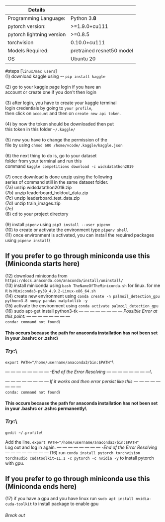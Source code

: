 | Details                   |                        |
|---------------------------|------------------------|
| Programming Language:     |  Python 3.**8**        |
| pytorch version:          |  >=1.9.0+cu111         |
| pytorch lightning version |  >=0.8.5               |
| torchvision               |  0.10.0+cu111          |
| Models Required:          |pretrained resnet50 model|
| OS                        | Ubuntu 20              |



#steps [`linux/mac users`] \
(1) download kaggle using -- `pip install kaggle` \
\
(2) go to your kaggle page login if you have an \
    account or create one if you don't then login \
\
(3) after login, you have to create your kaggle terminal \
    login credentials by going to `your profile`, \
    then click on `account` and then on `create new api token`.\
\
(4) by now the token should be downloaded then put \
    this token in this folder `~/.kaggle/` \
\
(5) now you have to change the permission of the \
    file by using `chmod 600 /home/vcode/.kaggle/kaggle.json` \
\
(6) the next thing to do is, go to your dataset\
    folder from your terminal and run this \
    command `kaggle competitions download -c widsdatathon2019` \
\
(7) once download is done unzip using the following \
    series of command still in the same dataset folder.\
    (7a) unzip widsdatathon2019.zip \
    (7b) unzip leaderboard_holdout_data.zip \
    (7c) unzip leaderboard_test_data.zip \
    (7d) unzip train_images.zip \
    (7e) 
\
(8) cd to your project directory \
\
(9) install `pipenv` using `pip3 install --user pipenv` \
(10) to create or activate the environment type `pipenv shell`\
(11) once environment is activated, you can install the required packages using `pipenv install`\

## If you prefer to go through miniconda use this (Miniconda starts here)
(12) download miniconda from `https://docs.anaconda.com/anaconda/install/uninstall/`\
(13) install miniconda using `bash TheNameOfTheMiniconda.sh` for linux. for me it is `Miniconda3-py39_4.9.2-Linux-x86_64.sh`\
(14) create new environment using `conda create -n palmoil_detection_gpu python=3.8 numpy pandas matplotlib -y`\
(15) activate the environment using `conda activate palmoil_detection_gpu`\
(16) sudo apt-get install python3-tk
*— — — — — — — — Possible Error at this point: — — — — — — — —*\
`conda: command not found`\

#### This occurs because the path for anaconda installation has not been set in your .bashrc or .zshrc\

### *Try:*\
`export PATH="/home/username/anaconda3/bin:$PATH"`\

*— — — — — — — — -End of the Error Resolving — — — — — — — —*\


*— — — — — — — — If it works and then error persist like this — — — — — — — —*\
`conda: command not found`\

#### This occurs because the path for anaconda installation has not been set in your .bashrc or .zshrc permanently\

### *Try:*\
`gedit ~/.profile`\

Add the line. `export PATH="/home/username/anaconda3/bin:$PATH"`\
Log out and log in again.
*— — — — — — — — -End of the Error Resolving — — — — — — — —*
(16) run `conda install pytorch torchvision torchaudio cudatoolkit=11.1 -c pytorch -c nvidia -y` to install pytorch with gpu.

## If you prefer to go through miniconda use this (Miniconda ends here)


(17) if you have a gpu and you have linux run `sudo apt install nvidia-cuda-toolkit` to install package to enable gpu

###### Break out
